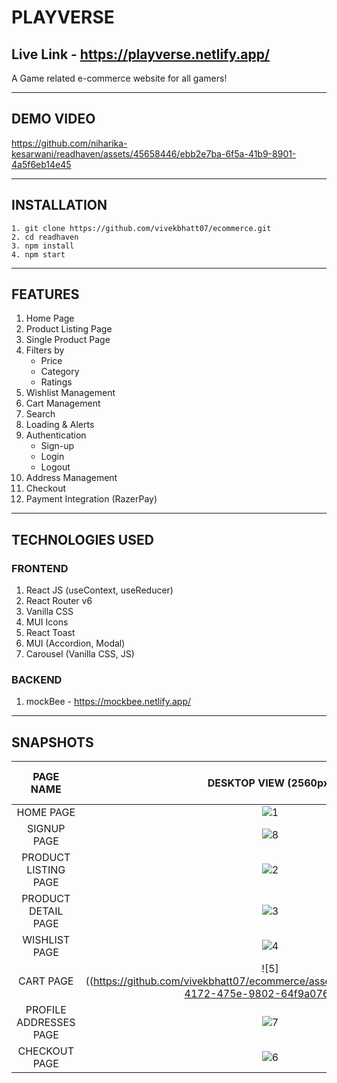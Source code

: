 # PLAYVERSE

## Live Link - https://playverse.netlify.app/

A Game related e-commerce website for all gamers!

---

## DEMO VIDEO

https://github.com/niharika-kesarwani/readhaven/assets/45658446/ebb2e7ba-6f5a-41b9-8901-4a5f6eb14e45

---

## INSTALLATION

```
1. git clone https://github.com/vivekbhatt07/ecommerce.git
2. cd readhaven
3. npm install
4. npm start
```

---

## FEATURES

1. Home Page
2. Product Listing Page
3. Single Product Page
4. Filters by
   - Price
   - Category
   - Ratings
5. Wishlist Management
6. Cart Management
7. Search
8. Loading & Alerts
9. Authentication
   - Sign-up
   - Login
   - Logout
10. Address Management
11. Checkout
12. Payment Integration (RazerPay)

---

## TECHNOLOGIES USED

### FRONTEND

1. React JS (useContext, useReducer)
2. React Router v6
3. Vanilla CSS
4. MUI Icons
5. React Toast
6. MUI (Accordion, Modal)
7. Carousel (Vanilla CSS, JS)

### BACKEND

1. mockBee - https://mockbee.netlify.app/

---

## SNAPSHOTS

|       PAGE NAME        |                                           DESKTOP VIEW (2560px)                                            | MOBILE VIEW (320px)                                                                                        |
| :--------------------: | :--------------------------------------------------------------------------------------------------------: | ---------------------------------------------------------------------------------------------------------- |
|       HOME PAGE        | ![1](https://github.com/niharika-kesarwani/readhaven/assets/45658446/83719d6f-715f-45dc-8a34-d9f3b903cccb) | ![1](https://github.com/niharika-kesarwani/readhaven/assets/45658446/34585f80-44a0-4349-9b72-c178fdbe0dda) |
|      SIGNUP PAGE       | ![8](https://github.com/niharika-kesarwani/readhaven/assets/45658446/369650ea-81ce-420d-a363-08bef2893898) | ![2](https://github.com/niharika-kesarwani/readhaven/assets/45658446/2207d35f-ea41-45e5-93f8-4f68e7e46f65) |
|  PRODUCT LISTING PAGE  | ![2](https://github.com/niharika-kesarwani/readhaven/assets/45658446/9532dd5f-91b7-4740-8eb0-1a5c21f7b780) | ![3](https://github.com/niharika-kesarwani/readhaven/assets/45658446/33b1db08-5804-4670-8b45-1dce4fdb924d) |
|  PRODUCT DETAIL PAGE   | ![3](https://github.com/niharika-kesarwani/readhaven/assets/45658446/176784c1-f916-4964-a9fa-1ed287691926) | ![4](https://github.com/niharika-kesarwani/readhaven/assets/45658446/331bb83c-15a8-47ca-b3a3-0c2e4f33eadb) |
|     WISHLIST PAGE      | ![4](https://github.com/niharika-kesarwani/readhaven/assets/45658446/7e120d5d-c0ed-4d1c-8ddb-e0ac4f041abb) | ![5](https://github.com/niharika-kesarwani/readhaven/assets/45658446/f7a381d8-bf75-4f6f-9f3b-52e6a15facd2) |
|       CART PAGE        | ![5]((https://github.com/vivekbhatt07/ecommerce/assets/93856336/beb18b83-4172-475e-9802-64f9a0766f43) |
| PROFILE ADDRESSES PAGE | ![7](https://github.com/niharika-kesarwani/readhaven/assets/45658446/ec40075f-2584-4c13-87be-989ce0fda332) | ![7](https://github.com/niharika-kesarwani/readhaven/assets/45658446/6b52ca5e-f50f-469d-bf53-e0b00bef4cbe) |
|     CHECKOUT PAGE      | ![6](https://github.com/niharika-kesarwani/readhaven/assets/45658446/09cf6fff-e751-42af-bbb7-36353bd2d4fb) | ![8](https://github.com/niharika-kesarwani/readhaven/assets/45658446/8f06329d-c4a7-414c-a9b7-15a447a7dcbb) |

